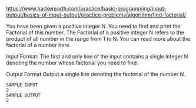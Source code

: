 https://www.hackerearth.com/practice/basic-programming/input-output/basics-of-input-output/practice-problems/algorithm/find-factorial/

You have been given a positive integer N. You need to find and print the Factorial of this number.
The Factorial of a positive integer N refers to the product of all number in the range from 
1 to N. You can read more about the factorial of a number here.

Input Format:
The first and only line of the input contains a single integer N
denoting the number whose factorial you need to find.

Output Format
Output a single line denoting the factorial of the number 
N.
```
SAMPLE INPUT 
2
SAMPLE OUTPUT 
2
```
